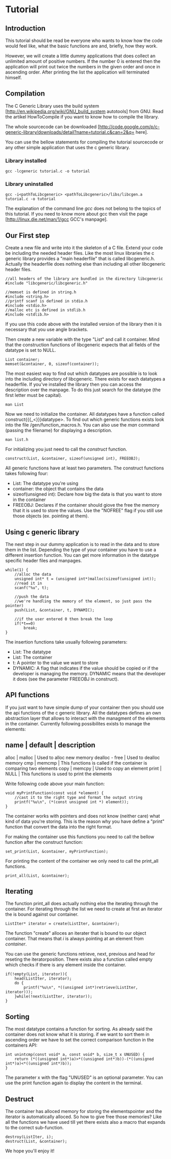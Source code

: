 # Tutorial

## Introduction

This tutorial should be read be everyone who wants to know how the code would feel like, what the basic functions are and, briefly, how they work.

However, we will create a little dummy applications that does collect an unlimited amount of positive numbers. If the number 0 is entered then the application will print out twice the numbers in the given order and once in ascending order. After printing the list the application will terminated himself.

## Compilation

The C Generic Library uses the build system [http://en.wikipedia.org/wiki/GNU_build_system autotools] from GNU. Read the artikel HowToCompile if you want to know how to compile the library.

The whole sourcecode can be downloaded [http://code.google.com/p/c-generic-library/downloads/detail?name=tutorial.c&can=2&q= here]. 

You can use the bellow statements for compiling the tutorial sourcecode or any other simple application that uses the c generic library.

### Library installed

```
gcc -lcgeneric tutorial.c -o tutorial
```

### Library uninstalled

```
gcc -i<pathToLibcgeneric> <pathToLibcgeneric>/libs/libcgen.a tutorial.c -o tutorial
```


The explanation of the command line _gcc_ does not belong to the topics of this tutorial. If you need to know more about gcc then visit the page [http://linux.die.net/man/1/gcc GCC's manpage].



## Our First step

Create a new file and write into it the skeleton of a C file. Extend your code be including the needed header files. Like the most linux libraries the c generic library  provides a "main headerfile" that is called libcgeneric.h. Actually the headerfile does nothing else than including all other libcgeneric header files.

```
//all headers of the library are bundled in the directory libcgeneric
#include "libcgeneric/libcgeneric.h"

//memset is defined in string.h
#include <string.h>
//printf scanf is defined in stdio.h
#include <stdio.h>
//malloc etc is defined in stdlib.h
#include <stdlib.h>
```

If you use this code above with the installed version of the library then it is necessary that you use angle brackets.


Then create a new variable with the type "List" and call it container. Mind that the construction functions of libcgeneric expects that all fields of the datatype is set to NULL.

```
List container;
memset(&container, 0, sizeof(container));
```


The most easiest way to find out which datatypes are possible is to look into the including directory of libcgeneric. There exists for each datatypes a headerfile. If you've installed the library then you can access the description over the manpage. To do this just search for the datatype (the first letter must be capital).

```
man List
```

Now we need to initialize the container. All datatypes have a function called construct{{{_<}}}datatype>. To find out which generic functions exists look into the file <libcgenericIncludingPath>/gen/function_macros.h. You can also use the _man_ command (passing the filename) for displaying a description.

```
man list.h
```

For initializing you just need to call the _construct_ function.

```
construct(List, &container, sizeof(unsigned int), FREEOBJ);
```

All generic functions have at least two parameters. The construct functions takes following four:

- List: The datatype you're using
- container: the object that contains the data
- sizeof(unsigned int): Declare how big the data is that you want to store in the container
- FREEOBJ: Declares if the container should giove the free the memory that it is used to store the values. Use the "NOFREE" flag if you still use those objects (ex. pointing at them).



## Using c generic library

The next step in our dummy application is to read in the data and to store them in the list. Depending the type of your container you have to use a different insertion function. You can get more information in the datatype specific header files and manpages.


```
while(1) {
	//alloc the data
	unsigned int* t = (unsigned int*)malloc(sizeof(unsigned int));
	//read it in
	scanf("%u", t);
	
	//push the data
	//we're handling the memory of the element, so just pass the pointer)
	push(List, &container, t, DYNAMIC);
	
	//if the user entered 0 then break the loop
	if(*t==0)
		break;
}
```


The insertion functions take usually following parameters:
- List: The datatype
- List: The container
- t: A pointer to the value we want to store
- DYNAMIC: A flag that indicates if the value should be copied or if the developer is managing the memory. DYNAMIC means that the developer it does (see the parameter FREEOBJ in construct).


## API functions


If you just want to have simple dump of your container then you should use the api functions of the c generic library. All the datatypes defines an own abstraction layer that allows to interact with the managment of the elements in the container. Currently following possibilites exists to manage the elements:
	

name | default | description
---------------------
alloc | malloc | Used to alloc new memory
dealloc - free | Used to dealloc memory
cmp | memcmp | This functions is called if the container is comparing two elements
copy | memcpy | Used to copy an element
print | NULL | This functions is used to print the elements


Write following code above your main function: 

```
void myPrintFunction(const void *element) {
	//cast it to the right type and format the output string
	printf("%u\n", (*(const unsigned int *) element));
}
```

The container works with pointers and does not know (neither care) what kind of data you're storing. This is the reason why you have define a "print" function that convert the data into the right format.

For making the container use this functions you need to call the bellow function after the construct function:

```
set_print(List, &container, myPrintFunction);
```


For printing the content of the container we only need to call the print_all functions.

```
print_all(List, &container);
```



## Iterating

The function print_all does actually nothing else the iterating through the container. For iterating through the list we need to create at first an iterator the is bound against our container.

```
ListIter* iterator = create(ListIter, &container); 
```

The function "create" alloces an iterater that is bound to our object container. That means that *i* is always pointing at an element from *container*.

You can use the generic functions retrieve, next, previous and head for reseting the iteratorposition. There exists also a function called empty which checks if there is any element inside the container.

```
if(!empty(List, iterator)){
	head(ListIter, iterator);
	do {
		printf("%u\n", *((unsigned int*)retrieve(ListIter, iterator)));
	}while(!next(ListIter, iterator));
}
``` 


## Sorting

The most datatype contains a function for sorting. As already said the container does not know what it is storing. if we want to sort them in ascending order we have to set the correct comparison function in the containers API:

```
int unintcmp(const void* a, const void* b, size_t x UNUSED) {
	return (*((unsigned int*)a)>*((unsigned int*)b))-(*((unsigned int*)a)<*((unsigned int*)b));
}
```


The parameter x with the flag "UNUSED" is an optional parameter. You can use the print function again to display the content in the terminal.


## Destruct

The container has alloced memory for storing the elementspointer and the iterator is automatically alloced. So how to give free those memories? Like all the functions we have used till yet there exists also a macro that expands to the correct sub-function.


```
destroy(ListIter, i);
destruct(List, &container);
```





We hope you'll enjoy it!
